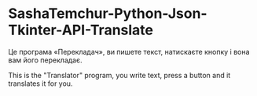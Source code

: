 # SashaTemchur-Python-Json-Tkinter-API-Translate

Це програма «Перекладач», ви пишете текст, натискаєте кнопку і вона вам його перекладає.

This is the "Translator" program, you write text, press a button and it translates it for you.
